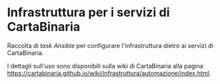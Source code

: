 # Infrastruttura per i servizi di CartaBinaria

Raccolta di _task_ _Ansible_ per configurare l'infrastruttura dietro ai servizi di CartaBinaria.

I dettagli sull'uso sono disponibili sulla wiki di CartaBinaria alla pagina
<https://cartabinaria.github.io/wiki/infrastruttura/automazione/index.html>.
